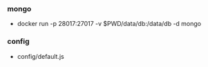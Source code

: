 ### mongo
- docker run -p 28017:27017 -v $PWD/data/db:/data/db -d mongo

### config
- config/default.js

